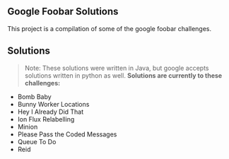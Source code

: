 ## Google Foobar Solutions
This project is a compilation of some of the google foobar challenges.

## Solutions
> Note: These solutions were written in Java, but google accepts solutions written in python as well.
**Solutions are currently to these challenges:**
- Bomb Baby
- Bunny Worker Locations
- Hey I Already Did That
- Ion Flux Relabelling
- Minion
- Please Pass the Coded Messages
- Queue To Do
- Reid